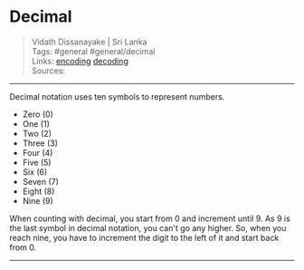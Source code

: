 # Decimal

> Vidath Dissanayake | Sri Lanka  
> Tags: #general #general/decimal  
> Links: [encoding](../encoding.md) [decoding](../decoding.md)  
> Sources:  

---

Decimal notation uses ten symbols to represent numbers.

- Zero (0)
- One (1)
- Two (2)
- Three (3)
- Four (4)
- Five (5)
- Six (6)
- Seven (7)
- Eight (8)
- Nine (9)

When counting with decimal, you start from 0 and increment until 9. As 9 is the last symbol in decimal notation, you can't go any higher. So, when you reach nine, you have to increment the digit to the left of it and start back from 0.

---